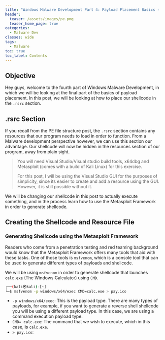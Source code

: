 ```yaml
---
title: "Windows Malware Development Part 4: Payload Placement Basics - .rsrc"
header:
  teaser: /assets/images/pe.png
  teaser_home_page: true
categories:
  - Malware Dev
classes: wide
tags:
  - Malware
toc: true
toc_label: Contents
---
```

## Objective ##

Hey guys, welcome to the fourth part of Windows Malware Development, in which we will be looking at the final part of the basics of payload placement. In this post, we will be looking at how to place our shellcode in the `.rsrc` section.

## .rsrc Section ##

If you recall from the PE file structure post, the `.rsrc` section contains any resources that our program needs to load in order to function. From a Malware development perspective however, we can use this section our advantage. Our shellcode will now be hidden in the resources section of our program, away from plain sight.

>You will need Visual Studio/Visual studio build tools, x64dbg and Metasploit (comes with a build of Kali Linux) for this exercise.
>
>For this post, I will be using the Visual Studio GUI for the purposes of simplicity, since its easier to create and add a resource using the GUI. However, it is still possible without it.

We will be changing our shellcode in this post to actually execute something, and in the process learn how to use the Metasploit Framework in order to generate shellcode.

## Creating the Shellcode and Resource File ##

### Generating Shellcode using the Metasploit Framework ###

Readers who come from a penetration testing and red teaming background would know that the Metasploit Framework offers many tools that aid with these tasks. One of those tools is `msfvenom`, which is a console tool that can be used to generate different types of payloads and shellcode.

We will be using `msfvenom` in order to generate shellcode that launches `calc.exe` (The Windows Calculator) using `CMD`.

```sh
┌──(kali㉿kali)-[~]
└─$ msfvenom -p windows/x64/exec CMD=calc.exe > pay.ico 
```

- `-p windows/x64/exec`: This is the payload type. There are many types of payloads, for example, if you want to generate a reverse shell shellcode you will be using a different payload type. In this case, we are using a command execution payload type.
- `CMD= calc.exe`: The command that we wish to execute, which in this case, is `calc.exe`.
- `> pay.ico`: 